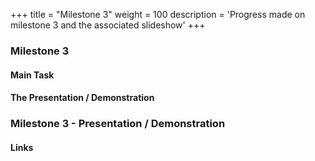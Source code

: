 +++
title = "Milestone 3"
weight = 100
description = 'Progress made on milestone 3 and the associated slideshow'
+++

### Milestone 3
#### Main Task
<!-- 1. Your task is to demonstrate your progress toward the goals you previously established for Milestone 3. -->

#### The Presentation / Demonstration
<!-- 1. Each project team should plan to present for about 50-60 minutes. Larger teams (with multiple sub-teams) will likely go longer than that. There will likely also be an extensive question and answer period.
2. You should use presentation software such as PowerPoint or Google Slides. Your slides should contain brief bulleted points and graphics (tables, diagrams, screen captures, wire frames) that provide overall context for your bullet points. Slides should not be a “wall of text”, and please avoid reading your slides or from a prepared script.
3. Your presentation should include the following elements:
    - Provide a brief description of the project.
    - Provide a high-level overview of your system architecture.
    - Explain what tools/technologies you are using, and what role they play in your project development.
    - Explain what parts of your design are implemented, and which parts remain to be implemented by referencing your updated UML diagram(s) and Database Schema.
    - Demonstrate the system in action. Walk through your UI (and/or internal workflow) and explain the Use Case functionality it demonstrates.
    - Discuss your automated test strategy, and run your unit tests to demonstrate your testing framework, and describe what is happening.
    - Briefly talk about how you plan to evolve the system to implement the remaining functionality. -->

### Milestone 3 - Presentation / Demonstration
#### Links
<!--The Google Slides presentation for milestone 3 can be found [here](https://docs.google.com/presentation/d/1B1IqRi4EUI_bNiHbd2gFcw-_cXb28odkpW_nUKhyOqo/edit?usp=sharing). -->

<!--![Milestone 3 Presentation](MS2Title.png)-->
